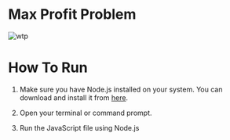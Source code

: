 # Max Profit Problem

![wtp](file:///D:/Io%20Factory%20Assignments/pdf2png/Max%20Profit%20Problem/Max%20Profit%20Problem-1.png)

# How To Run

1. Make sure you have Node.js installed on your system. You can download and install it from [here](https://nodejs.org/).

2. Open your terminal or command prompt.

3. Run the JavaScript file using Node.js
